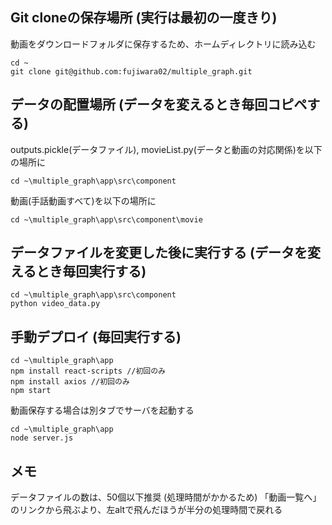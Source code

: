 ## Git cloneの保存場所 (実行は最初の一度きり)
動画をダウンロードフォルダに保存するため、ホームディレクトリに読み込む
```terminal
cd ~ 
git clone git@github.com:fujiwara02/multiple_graph.git 
```

## データの配置場所 (データを変えるとき毎回コピペする)
outputs.pickle(データファイル), movieList.py(データと動画の対応関係)を以下の場所に
```terminal
cd ~\multiple_graph\app\src\component  
```
動画(手話動画すべて)を以下の場所に
```terminal
cd ~\multiple_graph\app\src\component\movie  
```

## データファイルを変更した後に実行する (データを変えるとき毎回実行する)
```terminal
cd ~\multiple_graph\app\src\component  
python video_data.py
```

## 手動デプロイ (毎回実行する)
```terminal
cd ~\multiple_graph\app
npm install react-scripts //初回のみ
npm install axios //初回のみ
npm start
```

動画保存する場合は別タブでサーバを起動する
```terminal
cd ~\multiple_graph\app
node server.js
```

## メモ
データファイルの数は、50個以下推奨 (処理時間がかかるため)
「動画一覧へ」のリンクから飛ぶより、左altで飛んだほうが半分の処理時間で戻れる

